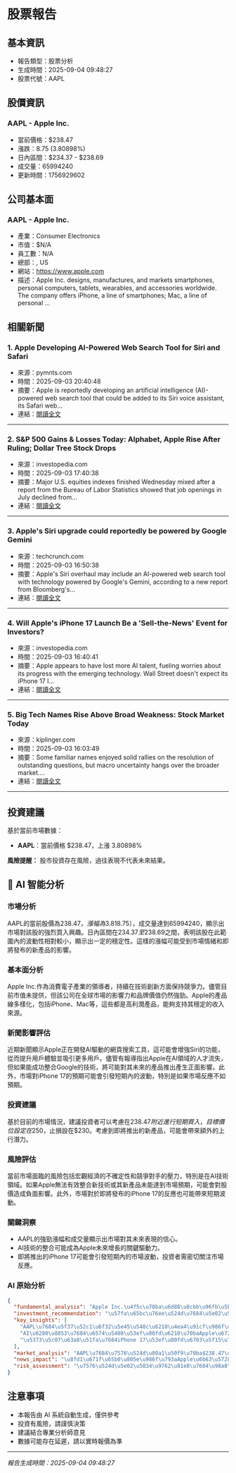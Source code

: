 # 股票報告

## 基本資訊
- 報告類型：股票分析
- 生成時間：2025-09-04 09:48:27
- 股票代號：AAPL

## 股價資訊
### AAPL - Apple Inc.
- 當前價格：$238.47
- 漲跌：8.75 (3.80898%)
- 日內區間：$234.37 - $238.69
- 成交量：65994240
- 更新時間：1756929602

## 公司基本面
### AAPL - Apple Inc.
- 產業：Consumer Electronics
- 市值：$N/A
- 員工數：N/A
- 總部：, US
- 網站：https://www.apple.com
- 描述：Apple Inc. designs, manufactures, and markets smartphones, personal computers, tablets, wearables, and accessories worldwide. The company offers iPhone, a line of smartphones; Mac, a line of personal ...

## 相關新聞
### 1. Apple Developing AI-Powered Web Search Tool for Siri and Safari
- 來源：pymnts.com
- 時間：2025-09-03 20:40:48
- 摘要：Apple is reportedly developing an artificial intelligence (AI)-powered web search tool that could be added to its Siri voice assistant, its Safari web...
- 連結：[閱讀全文](https://www.pymnts.com/apple/2025/apple-developing-ai-powered-web-search-tool-for-siri-and-safari/)

---
### 2. S&P 500 Gains & Losses Today: Alphabet, Apple Rise After Ruling; Dollar Tree Stock Drops
- 來源：investopedia.com
- 時間：2025-09-03 17:40:38
- 摘要：Major U.S. equities indexes finished Wednesday mixed after a report from the Bureau of Labor Statistics showed that job openings in July declined from...
- 連結：[閱讀全文](https://www.investopedia.com/s-and-p-500-gains-and-losses-today-alphabet-apple-stocks-rise-after-court-ruling-dollar-tree-drops-11802564)

---
### 3. Apple's Siri upgrade could reportedly be powered by Google Gemini
- 來源：techcrunch.com
- 時間：2025-09-03 16:50:38
- 摘要：Apple's Siri overhaul may include an AI-powered web search tool with technology powered by Google's Gemini, according to a new report from Bloomberg's...
- 連結：[閱讀全文](https://techcrunch.com/2025/09/03/apples-siri-upgrade-could-reportedly-be-powered-by-google-gemini/)

---
### 4. Will Apple's iPhone 17 Launch Be a 'Sell-the-News' Event for Investors?
- 來源：investopedia.com
- 時間：2025-09-03 16:40:41
- 摘要：Apple appears to have lost more AI talent, fueling worries about its progress with the emerging technology. Wall Street doesn't expect its iPhone 17 l...
- 連結：[閱讀全文](https://www.investopedia.com/will-apple-s-iphone-17-launch-be-a-sell-the-news-event-for-investors-ai-siri-11802623)

---
### 5. Big Tech Names Rise Above Broad Weakness: Stock Market Today
- 來源：kiplinger.com
- 時間：2025-09-03 16:03:49
- 摘要：Some familiar names enjoyed solid rallies on the resolution of outstanding questions, but macro uncertainty hangs over the broader market....
- 連結：[閱讀全文](https://www.kiplinger.com/investing/stocks/big-tech-names-rise-above-broad-weakness-stock-market-today)

---

## 投資建議
基於當前市場數據：
- **AAPL**：當前價格 $238.47，上漲 3.80898%

**風險提醒：** 股市投資存在風險，過往表現不代表未來結果。

## 🤖 AI 智能分析
### 市場分析
AAPL的當前股價為$238.47，漲幅為3.81%（$8.75），成交量達到65994240，顯示出市場對該股的強烈買入興趣。日內區間在$234.37至$238.69之間，表明該股在此範圍內的波動性相對較小，顯示出一定的穩定性。這樣的漲幅可能受到市場情緒和即將發布的新產品的影響。

### 基本面分析
Apple Inc.作為消費電子產業的領導者，持續在技術創新方面保持競爭力。儘管目前市值未提供，但該公司在全球市場的影響力和品牌價值仍然強勁。Apple的產品線多樣化，包括iPhone、Mac等，這些都是高利潤產品，能夠支持其穩定的收入來源。

### 新聞影響評估
近期新聞顯示Apple正在開發AI驅動的網頁搜索工具，這可能會增強Siri的功能，從而提升用戶體驗並吸引更多用戶。儘管有報導指出Apple在AI領域的人才流失，但如果能成功整合Google的技術，將可能對其未來的產品推出產生正面影響。此外，市場對iPhone 17的預期可能會引發短期內的波動，特別是如果市場反應不如預期。

### 投資建議
基於目前的市場情況，建議投資者可以考慮在$238.47附近進行短期買入，目標價位設定在$250，止損設在$230。考慮到即將推出的新產品，可能會帶來額外的上行潛力。

### 風險評估
當前市場面臨的風險包括宏觀經濟的不確定性和競爭對手的壓力，特別是在AI技術領域。如果Apple無法有效整合新技術或其新產品未能達到市場預期，可能會對股價造成負面影響。此外，市場對於即將發布的iPhone 17的反應也可能帶來短期波動。

### 關鍵洞察
- AAPL的強勁漲幅和成交量顯示出市場對其未來表現的信心。
- AI技術的整合可能成為Apple未來增長的關鍵驅動力。
- 即將推出的iPhone 17可能會引發短期內的市場波動，投資者需密切關注市場反應。

### AI 原始分析
```json
{
  "fundamental_analysis": "Apple Inc.\u4f5c\u70ba\u6d88\u8cbb\u96fb\u5b50\u7522\u696d\u7684\u9818\u5c0e\u8005\uff0c\u6301\u7e8c\u5728\u6280\u8853\u5275\u65b0\u65b9\u9762\u4fdd\u6301\u7af6\u722d\u529b\u3002\u5118\u7ba1\u76ee\u524d\u5e02\u503c\u672a\u63d0\u4f9b\uff0c\u4f46\u8a72\u516c\u53f8\u5728\u5168\u7403\u5e02\u5834\u7684\u5f71\u97ff\u529b\u548c\u54c1\u724c\u50f9\u503c\u4ecd\u7136\u5f37\u52c1\u3002Apple\u7684\u7522\u54c1\u7dda\u591a\u6a23\u5316\uff0c\u5305\u62eciPhone\u3001Mac\u7b49\uff0c\u9019\u4e9b\u90fd\u662f\u9ad8\u5229\u6f64\u7522\u54c1\uff0c\u80fd\u5920\u652f\u6301\u5176\u7a69\u5b9a\u7684\u6536\u5165\u4f86\u6e90\u3002",
  "investment_recommendation": "\u57fa\u65bc\u76ee\u524d\u7684\u5e02\u5834\u60c5\u6cc1\uff0c\u5efa\u8b70\u6295\u8cc7\u8005\u53ef\u4ee5\u8003\u616e\u5728$238.47\u9644\u8fd1\u9032\u884c\u77ed\u671f\u8cb7\u5165\uff0c\u76ee\u6a19\u50f9\u4f4d\u8a2d\u5b9a\u5728$250\uff0c\u6b62\u640d\u8a2d\u5728$230\u3002\u8003\u616e\u5230\u5373\u5c07\u63a8\u51fa\u7684\u65b0\u7522\u54c1\uff0c\u53ef\u80fd\u6703\u5e36\u4f86\u984d\u5916\u7684\u4e0a\u884c\u6f5b\u529b\u3002",
  "key_insights": [
    "AAPL\u7684\u5f37\u52c1\u6f32\u5e45\u548c\u6210\u4ea4\u91cf\u986f\u793a\u51fa\u5e02\u5834\u5c0d\u5176\u672a\u4f86\u8868\u73fe\u7684\u4fe1\u5fc3\u3002",
    "AI\u6280\u8853\u7684\u6574\u5408\u53ef\u80fd\u6210\u70baApple\u672a\u4f86\u589e\u9577\u7684\u95dc\u9375\u9a45\u52d5\u529b\u3002",
    "\u5373\u5c07\u63a8\u51fa\u7684iPhone 17\u53ef\u80fd\u6703\u5f15\u767c\u77ed\u671f\u5167\u7684\u5e02\u5834\u6ce2\u52d5\uff0c\u6295\u8cc7\u8005\u9700\u5bc6\u5207\u95dc\u6ce8\u5e02\u5834\u53cd\u61c9\u3002"
  ],
  "market_analysis": "AAPL\u7684\u7576\u524d\u80a1\u50f9\u70ba$238.47\uff0c\u6f32\u5e45\u70ba3.81%\uff08$8.75\uff09\uff0c\u6210\u4ea4\u91cf\u9054\u523065994240\uff0c\u986f\u793a\u51fa\u5e02\u5834\u5c0d\u8a72\u80a1\u7684\u5f37\u70c8\u8cb7\u5165\u8208\u8da3\u3002\u65e5\u5167\u5340\u9593\u5728$234.37\u81f3$238.69\u4e4b\u9593\uff0c\u8868\u660e\u8a72\u80a1\u5728\u6b64\u7bc4\u570d\u5167\u7684\u6ce2\u52d5\u6027\u76f8\u5c0d\u8f03\u5c0f\uff0c\u986f\u793a\u51fa\u4e00\u5b9a\u7684\u7a69\u5b9a\u6027\u3002\u9019\u6a23\u7684\u6f32\u5e45\u53ef\u80fd\u53d7\u5230\u5e02\u5834\u60c5\u7dd2\u548c\u5373\u5c07\u767c\u5e03\u7684\u65b0\u7522\u54c1\u7684\u5f71\u97ff\u3002",
  "news_impact": "\u8fd1\u671f\u65b0\u805e\u986f\u793aApple\u6b63\u5728\u958b\u767cAI\u9a45\u52d5\u7684\u7db2\u9801\u641c\u7d22\u5de5\u5177\uff0c\u9019\u53ef\u80fd\u6703\u589e\u5f37Siri\u7684\u529f\u80fd\uff0c\u5f9e\u800c\u63d0\u5347\u7528\u6236\u9ad4\u9a57\u4e26\u5438\u5f15\u66f4\u591a\u7528\u6236\u3002\u5118\u7ba1\u6709\u5831\u5c0e\u6307\u51faApple\u5728AI\u9818\u57df\u7684\u4eba\u624d\u6d41\u5931\uff0c\u4f46\u5982\u679c\u80fd\u6210\u529f\u6574\u5408Google\u7684\u6280\u8853\uff0c\u5c07\u53ef\u80fd\u5c0d\u5176\u672a\u4f86\u7684\u7522\u54c1\u63a8\u51fa\u7522\u751f\u6b63\u9762\u5f71\u97ff\u3002\u6b64\u5916\uff0c\u5e02\u5834\u5c0diPhone 17\u7684\u9810\u671f\u53ef\u80fd\u6703\u5f15\u767c\u77ed\u671f\u5167\u7684\u6ce2\u52d5\uff0c\u7279\u5225\u662f\u5982\u679c\u5e02\u5834\u53cd\u61c9\u4e0d\u5982\u9810\u671f\u3002",
  "risk_assessment": "\u7576\u524d\u5e02\u5834\u9762\u81e8\u7684\u98a8\u96aa\u5305\u62ec\u5b8f\u89c0\u7d93\u6fdf\u7684\u4e0d\u78ba\u5b9a\u6027\u548c\u7af6\u722d\u5c0d\u624b\u7684\u58d3\u529b\uff0c\u7279\u5225\u662f\u5728AI\u6280\u8853\u9818\u57df\u3002\u5982\u679cApple\u7121\u6cd5\u6709\u6548\u6574\u5408\u65b0\u6280\u8853\u6216\u5176\u65b0\u7522\u54c1\u672a\u80fd\u9054\u5230\u5e02\u5834\u9810\u671f\uff0c\u53ef\u80fd\u6703\u5c0d\u80a1\u50f9\u9020\u6210\u8ca0\u9762\u5f71\u97ff\u3002\u6b64\u5916\uff0c\u5e02\u5834\u5c0d\u65bc\u5373\u5c07\u767c\u5e03\u7684iPhone 17\u7684\u53cd\u61c9\u4e5f\u53ef\u80fd\u5e36\u4f86\u77ed\u671f\u6ce2\u52d5\u3002"
}
```

## 注意事項
- 本報告由 AI 系統自動生成，僅供參考
- 投資有風險，請謹慎決策
- 建議結合專業分析師意見
- 數據可能存在延遲，請以實時報價為準

---
*報告生成時間：2025-09-04 09:48:27*